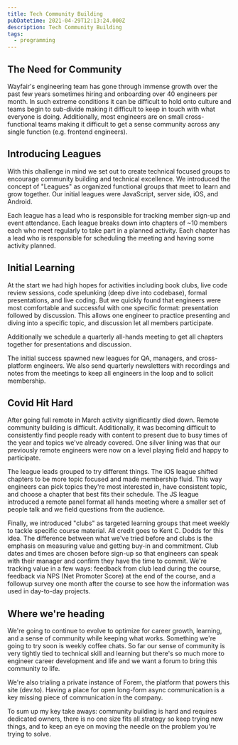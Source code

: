 ```yaml
---
title: Tech Community Building
pubDatetime: 2021-04-29T12:13:24.000Z
description: Tech Community Building
tags:
  - programming
---
```


## The Need for Community

Wayfair's engineering team has gone through immense growth over the past few years sometimes hiring and onboarding over 40 engineers per month. In such extreme conditions it can be difficult to hold onto culture and teams begin to sub-divide making it difficult to keep in touch with what everyone is doing. Additionally, most engineers are on small cross-functional teams making it difficult to get a sense community across any single function (e.g. frontend engineers).

## Introducing Leagues

With this challenge in mind we set out to create technical focused groups to encourage community building and technical excellence. We introduced the concept of "Leagues" as organized functional groups that meet to learn and grow together. Our initial leagues were JavaScript, server side, iOS, and Android.

Each league has a lead who is responsible for tracking member sign-up and event attendance. Each league breaks down into chapters of ~10 members each who meet regularly to take part in a planned activity. Each chapter has a lead who is responsible for scheduling the meeting and having some activity planned.

## Initial Learning

At the start we had high hopes for activities including book clubs, live code review sessions, code spelunking (deep dive into codebase), formal presentations, and live coding. But we quickly found that engineers were most comfortable and successful with one specific format: presentation followed by discussion. This allows one engineer to practice presenting and diving into a specific topic, and discussion let all members participate.

Additionally we schedule a quarterly all-hands meeting to get all chapters together for presentations and discussion.

The initial success spawned new leagues for QA, managers, and cross-platform engineers. We also send quarterly newsletters with recordings and notes from the meetings to keep all engineers in the loop and to solicit membership.

## Covid Hit Hard

After going full remote in March activity significantly died down. Remote community building is difficult. Additionally, it was becoming difficult to consistently find people ready with content to present due to busy times of the year and topics we've already covered. One silver lining was that our previously remote engineers were now on a level playing field and happy to participate.

The league leads grouped to try different things. The iOS league shifted chapters to be more topic focused and made membership fluid. This way engineers can pick topics they're most interested in, have consistent topic, and choose a chapter that best fits their schedule. The JS league introduced a remote panel format all hands meeting where a smaller set of people talk and we field questions from the audience.

Finally, we introduced "clubs" as targeted learning groups that meet weekly to tackle specific course material. All credit goes to Kent C. Dodds for this idea. The difference between what we've tried before and clubs is the emphasis on measuring value and getting buy-in and commitment. Club dates and times are chosen before sign-up so that engineers can speak with their manager and confirm they have the time to commit. We're tracking value in a few ways: feedback from club lead during the course, feedback via NPS (Net Promoter Score) at the end of the course, and a followup survey one month after the course to see how the information was used in day-to-day projects.

## Where we're heading

We're going to continue to evolve to optimize for career growth, learning, and a sense of community while keeping what works. Something we're going to try soon is weekly coffee chats. So far our sense of community is very tightly tied to technical skill and learning but there's so much more to engineer career development and life and we want a forum to bring this community to life.

We're also trialing a private instance of Forem, the platform that powers this site (dev.to). Having a place for open long-form async communication is a key missing piece of communication in the company.

To sum up my key take aways: community building is hard and requires dedicated owners, there is no one size fits all strategy so keep trying new things, and to keep an eye on moving the needle on the problem you're trying to solve.

